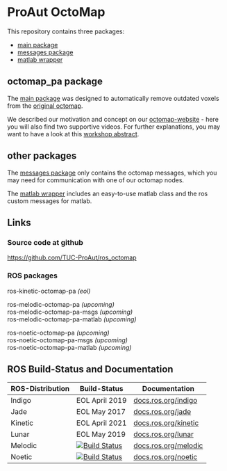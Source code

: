 # ProAut OctoMap

This repository contains three packages:

* [main package](octomap_pa/)
* [messages package](octomap_pa_msgs/)
* [matlab wrapper](octomap_pa_matlab/)

## octomap_pa package

The [main package](octomap_pa/) was designed to automatically remove outdated
voxels from the [original octomap](http://wiki.ros.org/octomap).

We described our motivation and concept on our
[octomap-website](https://www.tu-chemnitz.de/etit/proaut/octo) - here you
will also find two supportive videos.
For further explanations, you may want to have a look at this
[workshop abstract](http://nbn-resolving.de/urn:nbn:de:bsz:ch1-qucosa-226576).

## other packages
The [messages package](octomap_pa_msgs/) only contains the octomap messages,
which you may need for communication with one of our octomap nodes.

The [matlab wrapper](octomap_pa_matlab/) includes an easy-to-use matlab class
and the ros custom messages for matlab.

## Links

### Source code at github
https://github.com/TUC-ProAut/ros_octomap

### ROS packages
ros-kinetic-octomap-pa _(eol)_

ros-melodic-octomap-pa _(upcoming)_ \
ros-melodic-octomap-pa-msgs _(upcoming)_ \
ros-melodic-octomap-pa-matlab _(upcoming)_

ros-noetic-octomap-pa _(upcoming)_ \
ros-noetic-octomap-pa-msgs _(upcoming)_ \
ros-noetic-octomap-pa-matlab _(upcoming)_


## ROS Build-Status and Documentation

ROS-Distribution | Build-Status                                                                                                                                                            | Documentation
-----------------|-------------------------------------------------------------------------------------------------------------------------------------------------------------------------|---------------
Indigo           | EOL April 2019                                                                                                                                                          | [docs.ros.org/indigo](http://docs.ros.org/indigo/api/octomap_pa/html/index.html)
Jade             | EOL May 2017                                                                                                                                                            | [docs.ros.org/jade](http://docs.ros.org/jade/api/octomap_pa/html/index.html)
Kinetic          | EOL April 2021                                                                                                                                                          | [docs.ros.org/kinetic](http://docs.ros.org/kinetic/api/octomap_pa/html/index.html)
Lunar            | EOL May 2019                                                                                                                                                            | [docs.ros.org/lunar](http://docs.ros.org/lunar/api/octomap_pa/html/index.html)
Melodic          | [![Build Status](http://build.ros.org/buildStatus/icon?job=Mdev__octomap_pa__ubuntu_bionic_amd64)](http://build.ros.org/job/Mdev__octomap_pa__ubuntu_bionic_amd64/)     | [docs.ros.org/melodic](http://docs.ros.org/melodic/api/octomap_pa/html/index.html)
Noetic           | [![Build Status](http://build.ros.org/buildStatus/icon?job=Ndev__octomap_pa__ubuntu_focal_amd64)](http://build.ros.org/job/Ndev__octomap_pa__ubuntu_focal_amd64/)       | [docs.ros.org/noetic](http://docs.ros.org/noetic/api/octomap_pa/html/index.html)
